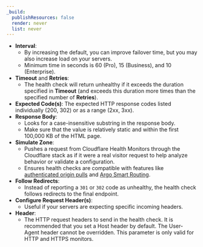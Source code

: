 ```yaml
---
_build:
  publishResources: false
  render: never
  list: never
---
```


*   **Interval**:
    *   By increasing the default, you can improve failover time, but you may also increase load on your servers.
    *   Minimum time in seconds is 60 (Pro), 15 (Business), and 10 (Enterprise).
*   **Timeout** and **Retries**:
    *   The health check will return unhealthy if it exceeds the duration specified in **Timeout** (and exceeds this duration more times than the specified number of **Retries**).
*   **Expected Code(s)**: The expected HTTP response codes listed individually (200, 302) or as a range (2xx, 3xx).
*   **Response Body**:
    *   Looks for a case-insensitive substring in the response body.
    *   Make sure that the value is relatively static and within the first 100,000 KB of the HTML page.
*   **Simulate Zone**:
    *   Pushes a request from Cloudflare Health Monitors through the Cloudflare stack as if it were a real visitor request to help analyze behavior or validate a configuration.
    *   Ensures health checks are compatible with features like [authenticated origin pulls](/ssl/origin-configuration/authenticated-origin-pull/) and [Argo Smart Routing](/argo-smart-routing/).
*   **Follow Redirects**:
    *   Instead of reporting a `301` or `302` code as unhealthy, the health check follows redirects to the final endpoint.
*   **Configure Request Header(s)**:
    *   Useful if your servers are expecting specific incoming headers.
*   **Header**:
    *   The HTTP request headers to send in the health check. It is recommended that you set a Host header by default. The User-Agent header cannot be overridden. This parameter is only valid for HTTP and HTTPS monitors.